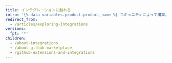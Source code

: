 ```yaml
---
title: インテグレーションに触れる
intro: '{% data variables.product.product_name %} コミュニティによって構築されたツールやサービスを使用して、{% data variables.product.product_name %} のワークフローをカスタマイズしたり拡張したりできます。'
redirect_from:
  - /articles/exploring-integrations
versions:
  fpt: '*'
children:
  - /about-integrations
  - /about-github-marketplace
  - /github-extensions-and-integrations
---
```


